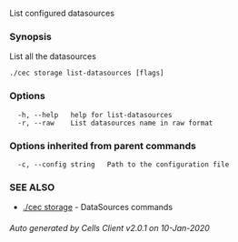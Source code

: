 List configured datasources

### Synopsis

List all the datasources

```
./cec storage list-datasources [flags]
```

### Options

```
  -h, --help   help for list-datasources
  -r, --raw    List datasources name in raw format
```

### Options inherited from parent commands

```
  -c, --config string   Path to the configuration file
```

### SEE ALSO

* [./cec storage](./cec-storage)	 - DataSources commands

###### Auto generated by Cells Client v2.0.1 on 10-Jan-2020
